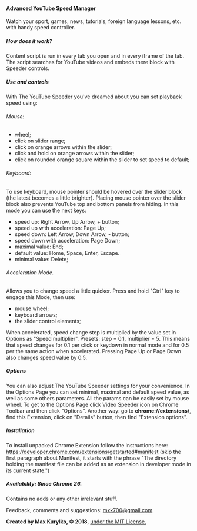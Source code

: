 #### Advanced YouTube Speed Manager
Watch your sport, games, news, tutorials, foreign language lessons, etc. with handy speed controller.

##### How does it work?
Content script is run in every tab you open and in every iframe of the tab. The script searches for YouTube videos and embeds there block with Speeder controls.

##### Use and controls
With The YouTube Speeder you've dreamed about you can set playback speed using:
###### Mouse:
  - wheel;
  - click on slider range;
  - click on orange arrows within the slider;
  - click and hold on orange arrows within the slider;
  - click on rounded orange square within the slider to set speed to default;

###### Keyboard:
To use keyboard, mouse pointer should be hovered over the slider block  (the latest becomes a little brighter). Placing mouse pointer over the slider block also prevents YouTube top and bottom panels from hiding. In this mode you can use the next keys:
  - speed up: Right Arrow, Up Arrow, + button;
  - speed up with acceleration: Page Up;
  - speed down: Left Arrow, Down Arrow, - button;
  - speed down with acceleration: Page Down;
  - maximal value: End;
  - default value: Home, Space, Enter, Escape.
  - minimal value: Delete;

###### Acceleration Mode.
Allows you to change speed a little quicker.
Press and hold "Ctrl" key to engage this Mode, then use:
  - mouse wheel;
  - keyboard arrows;
  - the slider control elements;

When accelerated, speed change step is multiplied by the value set in Options as "Speed multiplier". Presets: step = 0.1, multiplier = 5. This means that speed changes for 0.1 per click or keydown in normal mode and for 0.5 per the same action when accelerated.
Pressing Page Up or Page Down also changes speed value by 0.5.

##### Options
You can also adjust The YouTube Speeder settings for your convenience.
In the Options Page you can set minimal, maximal and default speed value, as well as some others parameters. All
the params can be easily set by  mouse wheel.
To get to the Options Page click Video Speeder icon on Chrome Toolbar and then click "Options". Another way:
go to **chrome://extensions/**, find this Extension, click on "Details" button, then find "Extension options".

##### Installation
To install unpacked Chrome Extension follow the instructions here:
https://developer.chrome.com/extensions/getstarted#manifest
(skip the first paragraph about Manifest, it starts with the phrase
"The directory holding the manifest file can be added as an extension in developer mode in its current state.")

##### Availability:	Since Chrome 26.

Contains no adds or any other irrelevant stuff.

Feedback, comments and suggestions: mxk700@gmail.com.

**Created by Max Kurylko, &copy; 2018**, [under the MIT License.](https://opensource.org/licenses/mit-license.php "under the MIT License.")
